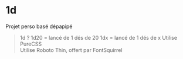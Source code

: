 # 1d
Projet perso basé dépapipé

> 1d ?
1d20 = lancé de 1 dés de 20
1dx = lancé de 1 dés de x
> Utilise PureCSS
<br> Utilise Roboto Thin, offert par FontSquirrel
